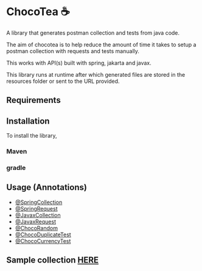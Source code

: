 # ChocoTea ☕️
A library that generates postman collection and tests from java code.

The aim of chocotea is to help reduce the amount of time it takes to setup a postman
collection with requests and tests manually.

This works with API(s) built with spring, jakarta and javax.

This library runs at runtime after which generated files are stored in the resources folder or sent to 
the URL provided.

## Requirements

## Installation
To install the library,

### Maven

### gradle

## Usage (Annotations)
- [@SpringCollection](documentation/SpringCollection.md)
- [@SpringRequest](documentation/SpringCollection.md)
- [@JavaxCollection](documentation/JavaxCollection.md)
- [@JavaxRequest](documentation/JavaxRequest.md)
- [@ChocoRandom](documentation/ChocoRandom.md)
- [@ChocoDuplicateTest](documentation/ChocoDuplicateTest.md)
- [@ChocoCurrencyTest](documentation/ChocoCurrencyTest.md)


## Sample collection [HERE](documentation/sample/sampleCollection.json)